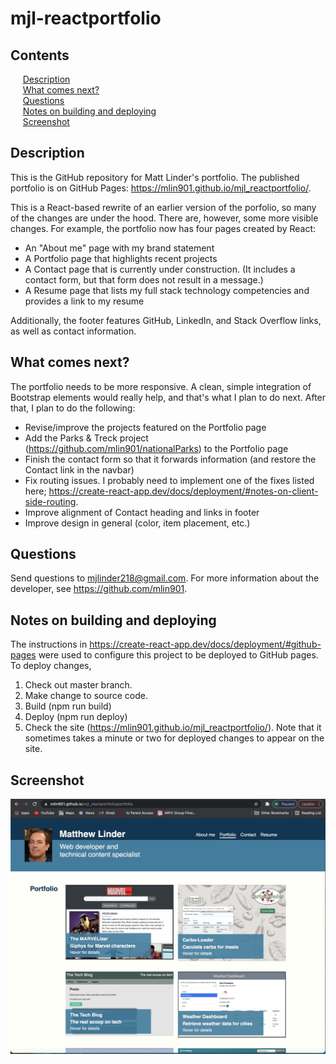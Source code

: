 # mjl-reactportfolio


## Contents

&nbsp;&nbsp;&nbsp;&nbsp;&nbsp;[Description](#description)<br/>
&nbsp;&nbsp;&nbsp;&nbsp;&nbsp;[What comes next?](#what-comes-next)<br/>
&nbsp;&nbsp;&nbsp;&nbsp;&nbsp;[Questions](#questions)<br/>
&nbsp;&nbsp;&nbsp;&nbsp;&nbsp;[Notes on building and deploying](#notes-on-building-and-deploying)<br/>
&nbsp;&nbsp;&nbsp;&nbsp;&nbsp;[Screenshot](#screenshot)<br/>

## Description

This is the GitHub repository for Matt Linder's portfolio. The published portfolio is on GitHub Pages: https://mlin901.github.io/mjl_reactportfolio/.

This is a React-based rewrite of an earlier version of the porfolio, so many of the changes are under the hood. There are, however, some more visible changes. For example, the portfolio now has four pages created by React: 

- An "About me" page with my brand statement
- A Portfolio page that highlights recent projects
- A Contact page that is currently under construction. (It includes a contact form, but that form does not result in a message.)
- A Resume page that lists my full stack technology competencies and provides a link to my resume

Additionally, the footer features GitHub, LinkedIn, and Stack Overflow links, as well as contact information. 

## What comes next?

The portfolio needs to be more responsive. A clean, simple integration of Bootstrap elements would really help, and that's what I plan to do next. After that, I plan to do the following:
- Revise/improve the projects featured on the Portfolio page
- Add the Parks & Treck project (https://github.com/mlin901/nationalParks) to the Portfolio page
- Finish the contact form so that it forwards information (and restore the Contact link in the navbar)
- Fix routing issues. I probably need to implement one of the fixes listed here; https://create-react-app.dev/docs/deployment/#notes-on-client-side-routing.
- Improve alignment of Contact heading and links in footer
- Improve design in general (color, item placement, etc.)

## Questions

Send questions to mjlinder218@gmail.com. 
For more information about the developer, see https://github.com/mlin901.

## Notes on building and deploying

The instructions in https://create-react-app.dev/docs/deployment/#github-pages were used to configure this project to be deployed to GitHub pages.
To deploy changes, 

1. Check out master branch.
2. Make change to source code. 
3. Build (npm run build)
4. Deploy (npm run deploy)
5. Check the site (https://mlin901.github.io/mjl_reactportfolio/). Note that it sometimes takes a minute or two for deployed changes to appear on the site. 

## Screenshot 

![React portfolio screenshot](./ReactPortfolioScreenCap.jpg)
